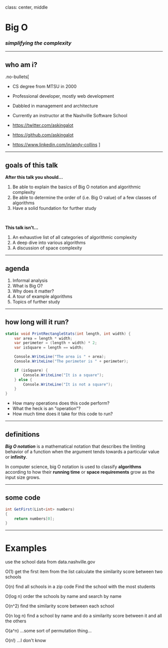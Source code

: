 class: center, middle

# Big O
### _simplifying the complexity_

---
## who am i?

.no-bullets[
* CS degree from MTSU in 2000
* Professional developer, mostly web development
* Dabbled in management and architecture
* Currently an instructor at the Nashville Software School


* https://twitter.com/askingalot
* https://github.com/askingalot
* https://www.linkedin.com/in/andy-collins
]

---
## goals of this talk

**After this talk you should...**
1. Be able to explain the basics of Big O notation and algorithmic complexity
1. Be able to determine the order of (i.e. Big O value) of a few classes of algorithms
1. Have a solid foundation for further study

<br/>

**This talk isn't...**
1. An exhaustive list of all categories of algorithmic complexity
1. A deep dive into various algorithms
1. A discussion of space complexity

---
## agenda

1. Informal analysis
1. What is Big O?
1. Why does it matter?
1. A tour of example algorithms
1. Topics of further study

---
## how long will it run?

```cs
static void PrintRectangleStats(int length, int width) {
    var area = length * width;
    var perimeter = (length + width) * 2;
    var isSquare = length == width;

    Console.WriteLine("The area is " + area);
    Console.WriteLine("The perimeter is " + perimeter);

    if (isSquare) {
        Console.WriteLine("It is a square");
    } else {
        Console.WriteLine("It is not a square");
    }
}
```
* How many operations does this code perform?
* What the heck is an "operation"?
* How much time does it take for this code to run?

---
## definitions

_**Big O notation**_ is a mathematical notation that describes the limiting behavior of a function when the argument tends towards a particular value or **infinity**.

In computer science, big O notation is used to classify **algorithms** according to how their **running time** or **space requirements** grow as the input size grows.

---

## some code

```cs
int GetFirst(List<int> numbers)
{
    return numbers[0];
}
```

---
# Examples
use the school data from data.nashville.gov

O(1)
get the first item from the list
calculate the similarity score between two schools

O(n)
find all schools in a zip code
Find the school with the most students

O(log n)
order the schools by name and search by name

O(n^2)
find the similarity score between each school

O(n log n)
find a school by name and do a similarity score between it and all the others

O(a^n)
...some sort of permutation thing...

O(n!)
...I don't know